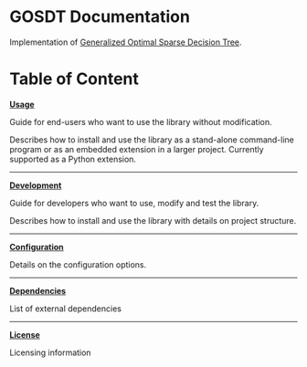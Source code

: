 # GOSDT Documentation
Implementation of [Generalized Optimal Sparse Decision Tree](https://arxiv.org/pdf/2006.08690.pdf).

# Table of Content
[**Usage**](/doc/usage.md)

Guide for end-users who want to use the library without modification.

Describes how to install and use the library as a stand-alone command-line program or as an embedded extension in a larger project.
Currently supported as a Python extension.

---

[**Development**](/doc/development.md)

Guide for developers who want to use, modify and test the library.

Describes how to install and use the library with details on project structure.

---

[**Configuration**](/doc/configuration.md)

Details on the configuration options.

---

[**Dependencies**](doc/dependencies.md)

List of external dependencies

---

[**License**](doc/license.md)

Licensing information
